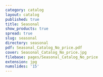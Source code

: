```yaml
---
category: catalog
layout: catalog
published: true
title: Seasonal
show_products: true
spread: true
slug: seasonal
directory: seasonal
pdf: Seasonal_Catalog_No_price.pdf
cover: Seasonal_Catalog_No_price.jpg
filebase: pages/Seasonal_Catalog_No_price
extension: jpg
numslides: '15'
---
```

